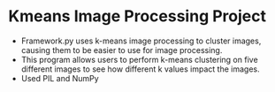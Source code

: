 # Kmeans Image Processing Project
- Framework.py uses k-means image processing to cluster images, causing them to be easier to use for image processing.
- This program allows users to perform k-means clustering on five different images to see how different k values impact the images.
- Used PIL and NumPy
